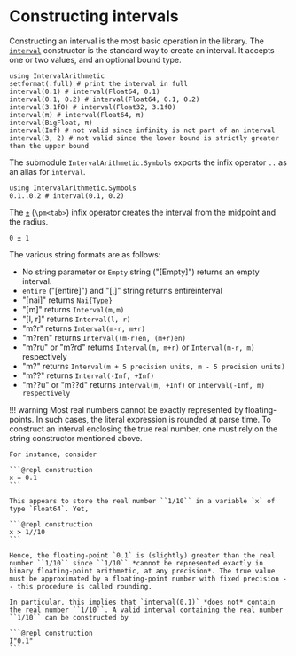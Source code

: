 # Constructing intervals

Constructing an interval is the most basic operation in the library. The [`interval`](@ref) constructor is the standard way to create an interval. It accepts one or two values, and an optional bound type.

```@repl construction
using IntervalArithmetic
setformat(:full) # print the interval in full
interval(0.1) # interval(Float64, 0.1)
interval(0.1, 0.2) # interval(Float64, 0.1, 0.2)
interval(3.1f0) # interval(Float32, 3.1f0)
interval(π) # interval(Float64, π)
interval(BigFloat, π)
interval(Inf) # not valid since infinity is not part of an interval
interval(3, 2) # not valid since the lower bound is strictly greater than the upper bound
```

The submodule `IntervalArithmetic.Symbols` exports the infix operator `..` as an alias for `interval`.

```@repl construction
using IntervalArithmetic.Symbols
0.1..0.2 # interval(0.1, 0.2)
```

The [`±`](@ref) (`\pm<tab>`) infix operator creates the interval from the midpoint and the radius.

```@repl construction
0 ± 1
```

The various string formats are as follows:
- No string parameter or `Empty` string ("[Empty]") returns an empty interval.
- `entire` ("[entire]") and "[,]" string returns entireinterval
- "[nai]" returns `Nai{Type}`
- "[m]" returns `Interval(m,m)`
- "[l, r]" returns `Interval(l, r)`
- "m?r" returns `Interval(m-r, m+r)`
- "m?ren" returns `Interval((m-r)en, (m+r)en)`
- "m?ru" or "m?rd" returns `Interval(m, m+r)` or `Interval(m-r, m)` respectively
- "m?" returns `Interval(m + 5 precision units, m - 5 precision units)`
- "m??" returns `Interval(-Inf, +Inf)`
- "m??u" or "m??d" returns `Interval(m, +Inf)` or `Interval(-Inf, m) respectively`

!!! warning
    Most real numbers cannot be exactly represented by floating-points. In such cases, the literal expression is rounded at parse time. To construct an interval enclosing the true real number, one must rely on the string constructor mentioned above.

    For instance, consider

    ```@repl construction
    x = 0.1
    ```

    This appears to store the real number ``1/10`` in a variable `x` of type `Float64`. Yet,

    ```@repl construction
    x > 1//10
    ```

    Hence, the floating-point `0.1` is (slightly) greater than the real number ``1/10`` since ``1/10`` *cannot be represented exactly in binary floating-point arithmetic, at any precision*. The true value must be approximated by a floating-point number with fixed precision -- this procedure is called rounding.

    In particular, this implies that `interval(0.1)` *does not* contain the real number ``1/10``. A valid interval containing the real number ``1/10`` can be constructed by

    ```@repl construction
    I"0.1"
    ```
